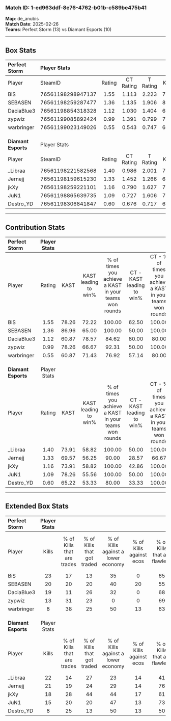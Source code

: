 ### Match ID: 1-ed963ddf-8e76-4762-b01b-c589be475b41  
**Map**: de_anubis  
**Match Date**: 2025-02-26  
**Teams**: Perfect Storm (13) vs Diamant Esports (10)  

---  

## Box Stats  

| **Perfect Storm**   | Player Stats      |        |           |          |       |       |       |         |        |      |     |
| :- | :- | :-: | :-: | :-: | :-: | :-: | :-: | :-: | :-: | :-: | :-: |
| Player              | SteamID           | Rating | CT Rating | T Rating | KAST  |  ADR  | Kills | Assists | Deaths | K/D  | HS% |
| BiS                 | 76561198298947137 |  1.55  |   1.113   |  2.223   | 78.26 | 107.3 |  23   |    8    |   14   | 1.64 | 34  |
| SEBASEN             | 76561198259287477 |  1.36  |   1.135   |  1.906   | 86.96 | 81.7  |  20   |    5    |   16   | 1.25 | 70  |
| DaciaBlue3          | 76561198854318328 |  1.12  |   1.030   |  1.404   | 60.87 | 88.5  |  19   |    7    |   18   | 1.06 | 42  |
| zypwiz              | 76561199085892424 |  0.99  |   1.391   |  0.799   | 78.26 | 75.6  |  13   |   10    |   18   | 0.72 | 76  |
| warbringer          | 76561199023149026 |  0.55  |   0.543   |  0.747   | 60.87 | 45.4  |   8   |    3    |   18   | 0.44 | 37  |
|                     |                   |        |           |          |       |       |       |         |        |      |     |
|                     |                   |        |           |          |       |       |       |         |        |      |     |
|                     |                   |        |           |          |       |       |       |         |        |      |     |
| **Diamant Esports** | Player Stats      |        |           |          |       |       |       |         |        |      |     |
| Player              | SteamID           | Rating | CT Rating | T Rating | KAST  |  ADR  | Kills | Assists | Deaths | K/D  | HS% |
| _Libraa             | 76561198221582568 |  1.40  |   0.986   |  2.001   | 73.91 | 107.5 |  22   |    5    |   17   | 1.29 | 40  |
| Jernejj             | 76561198159615230 |  1.33  |   1.452   |  1.266   | 69.57 | 96.7  |  21   |    8    |   16   | 1.31 | 52  |
| jkXy                | 76561198259221101 |  1.16  |   0.790   |  1.627   | 73.91 | 71.5  |  18   |    5    |   16   | 1.13 | 61  |
| JuN1                | 76561198865639735 |  1.09  |   0.727   |  1.606   | 78.26 | 66.0  |  15   |    7    |   15   | 1.00 | 53  |
| Destro_YD           | 76561198306841847 |  0.60  |   0.676   |  0.717   | 65.22 | 55.1  |   8   |    7    |   19   | 0.42 | 75  |
---  

## Contribution Stats  

| **Perfect Storm**   | Player Stats |       |                      |                                                        |                           |                                                             |                          |                                                            |
| :- | :-: | :-: | :-: | :-: | :-: | :-: | :-: | :-: |
| Player              |    Rating    | KAST  | KAST leading to win% | % of times you achieve a KAST in your teams won rounds | CT - KAST leading to win% | CT - % of times you achieve a KAST in your teams won rounds | T - KAST leading to win% | T - % of times you achieve a KAST in your teams won rounds |
| BiS                 |     1.55     | 78.26 |        72.22         |                         100.00                         |           62.50           |                           100.00                            |          80.00           |                           100.00                           |
| SEBASEN             |     1.36     | 86.96 |        65.00         |                         100.00                         |           50.00           |                           100.00                            |          80.00           |                           100.00                           |
| DaciaBlue3          |     1.12     | 60.87 |        78.57         |                         84.62                          |           80.00           |                            80.00                            |          77.78           |                           87.50                            |
| zypwiz              |     0.99     | 78.26 |        66.67         |                         92.31                          |           50.00           |                           100.00                            |          87.50           |                           87.50                            |
| warbringer          |     0.55     | 60.87 |        71.43         |                         76.92                          |           57.14           |                            80.00                            |          85.71           |                           75.00                            |
|                     |              |       |                      |                                                        |                           |                                                             |                          |                                                            |
|                     |              |       |                      |                                                        |                           |                                                             |                          |                                                            |
|                     |              |       |                      |                                                        |                           |                                                             |                          |                                                            |
| **Diamant Esports** | Player Stats |       |                      |                                                        |                           |                                                             |                          |                                                            |
| Player              |    Rating    | KAST  | KAST leading to win% | % of times you achieve a KAST in your teams won rounds | CT - KAST leading to win% | CT - % of times you achieve a KAST in your teams won rounds | T - KAST leading to win% | T - % of times you achieve a KAST in your teams won rounds |
| _Libraa             |     1.40     | 73.91 |        58.82         |                         100.00                         |           50.00           |                           100.00                            |          63.64           |                           100.00                           |
| Jernejj             |     1.33     | 69.57 |        56.25         |                         90.00                          |           28.57           |                            66.67                            |          77.78           |                           100.00                           |
| jkXy                |     1.16     | 73.91 |        58.82         |                         100.00                         |           42.86           |                           100.00                            |          70.00           |                           100.00                           |
| JuN1                |     1.09     | 78.26 |        55.56         |                         100.00                         |           50.00           |                           100.00                            |          58.33           |                           100.00                           |
| Destro_YD           |     0.60     | 65.22 |        53.33         |                         80.00                          |           33.33           |                           100.00                            |          83.33           |                           71.43                            |
---  

## Extended Box Stats  

| **Perfect Storm**   | Player Stats |                            |                            |                                    |                         |                              |                                 |        |                             |                                     |                          |                               |                            |
| :- | :-: | :-: | :-: | :-: | :-: | :-: | :-: | :-: | :-: | :-: | :-: | :-: | :-: |
| Player              |    Kills     | % of Kills that are trades | % of Kills that got traded | % of Kills against a lower economy | % of Kills against ecos | % of Kills that are flawless | % of Kills that are close duels | Deaths | % of Deaths that get traded | % of Deaths against a lower economy | % of Deaths against ecos | % of Deaths that are flawless | % of Deaths that are close |
| BiS                 |      23      |             17             |             13             |                 35                 |            0            |              65              |                4                |   14   |             29              |                 14                  |            0             |              71               |             7              |
| SEBASEN             |      20      |             20             |             20             |                 40                 |           20            |              55              |                5                |   16   |             38              |                 19                  |            0             |              63               |             6              |
| DaciaBlue3          |      19      |             11             |             26             |                 32                 |            0            |              68              |                0                |   18   |             22              |                 22                  |            0             |              33               |             6              |
| zypwiz              |      13      |             31             |             23             |                 0                  |            0            |              69              |                0                |   18   |             28              |                 22                  |            0             |              67               |             11             |
| warbringer          |      8       |             38             |             25             |                 50                 |           13            |              63              |                0                |   18   |             22              |                 22                  |            0             |              72               |             6              |
|                     |              |                            |                            |                                    |                         |                              |                                 |        |                             |                                     |                          |                               |                            |
|                     |              |                            |                            |                                    |                         |                              |                                 |        |                             |                                     |                          |                               |                            |
|                     |              |                            |                            |                                    |                         |                              |                                 |        |                             |                                     |                          |                               |                            |
| **Diamant Esports** | Player Stats |                            |                            |                                    |                         |                              |                                 |        |                             |                                     |                          |                               |                            |
| Player              |    Kills     | % of Kills that are trades | % of Kills that got traded | % of Kills against a lower economy | % of Kills against ecos | % of Kills that are flawless | % of Kills that are close duels | Deaths | % of Deaths that get traded | % of Deaths against a lower economy | % of Deaths against ecos | % of Deaths that are flawless | % of Deaths that are close |
| _Libraa             |      22      |             14             |             27             |                 23                 |           14            |              41              |                5                |   17   |             29              |                 29                  |            12            |              47               |             6              |
| Jernejj             |      21      |             19             |             24             |                 29                 |           14            |              76              |                5                |   16   |              6              |                 31                  |            13            |              69               |             0              |
| jkXy                |      18      |             28             |             44             |                 44                 |           17            |              61              |               17                |   16   |             19              |                 19                  |            13            |              69               |             0              |
| JuN1                |      15      |             20             |             20             |                 47                 |           13            |              73              |                7                |   15   |             27              |                 27                  |            13            |              60               |             0              |
| Destro_YD           |      8       |             25             |             13             |                 50                 |           13            |              50              |                0                |   19   |             21              |                 26                  |            16            |              74               |             5              |

